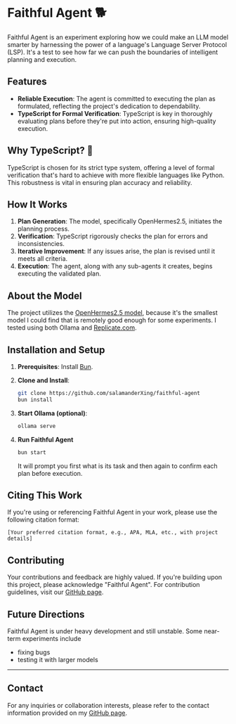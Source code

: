 # Faithful Agent 🐕

Faithful Agent is an experiment exploring how we could make an LLM model smarter
by harnessing the power of a language's Language Server Protocol (LSP). It's a
test to see how far we can push the boundaries of intelligent planning and
execution.

## Features

- **Reliable Execution**: The agent is committed to executing the plan as
  formulated, reflecting the project's dedication to dependability.
- **TypeScript for Formal Verification**: TypeScript is key in thoroughly
  evaluating plans before they're put into action, ensuring high-quality
  execution.

## Why TypeScript? 🤔

TypeScript is chosen for its strict type system, offering a level of formal
verification that's hard to achieve with more flexible languages like Python.
This robustness is vital in ensuring plan accuracy and reliability.

## How It Works

1. **Plan Generation**: The model, specifically OpenHermes2.5, initiates the
   planning process.
2. **Verification**: TypeScript rigorously checks the plan for errors and
   inconsistencies.
3. **Iterative Improvement**: If any issues arise, the plan is revised until it
   meets all criteria.
4. **Execution**: The agent, along with any sub-agents it creates, begins
   executing the validated plan.

## About the Model

The project utilizes the
[OpenHermes2.5 model](https://huggingface.co/teknium/OpenHermes-2.5-Mistral-7B),
because it's the smallest model I could find that is remotely good enough for
some experiments. I tested using both Ollama and
[Replicate.com](https://replicate.com).

## Installation and Setup

1. **Prerequisites**: Install [Bun](https://bun.sh).
2. **Clone and Install**:
   ```bash
   git clone https://github.com/salamanderXing/faithful-agent
   bun install
   ```
3. **Start Ollama (optional)**:

   ```bash
   ollama serve
   ```

4. **Run Faithful Agent**
   ```bash
   bun start
   ```
   It will prompt you first what is its task and then again to confirm each plan
   before execution.

## Citing This Work

If you're using or referencing Faithful Agent in your work, please use the
following citation format:

```
[Your preferred citation format, e.g., APA, MLA, etc., with project details]
```

## Contributing

Your contributions and feedback are highly valued. If you're building upon this
project, please acknowledge "Faithful Agent". For contribution guidelines, visit
our [GitHub page](https://github.com/salamanderxing).

## Future Directions

Faithful Agent is under heavy development and still unstable. Some near-term
experiments include

- fixing bugs
- testing it with larger models

---

## Contact

For any inquiries or collaboration interests, please refer to the contact
information provided on my [GitHub page](https://github.com/salamanderxing).
